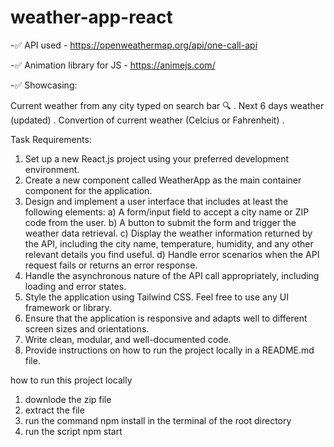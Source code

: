 # weather-app-react
-✅ API used - https://openweathermap.org/api/one-call-api

-✅ Animation library for JS - https://animejs.com/

-✅ Showcasing:

Current weather from any city typed on search bar 🔍 .
Next 6 days weather (updated) .
Convertion of current weather (Celcius or Fahrenheit) .


Task Requirements:
1) Set up a new React.js project using your preferred development environment.
2) Create a new component called WeatherApp as the main container component for the
application.
3) Design and implement a user interface that includes at least the following elements:
a) A form/input field to accept a city name or ZIP code from the user.
b) A button to submit the form and trigger the weather data retrieval.
c) Display the weather information returned by the API, including the city name,
temperature, humidity, and any other relevant details you find useful.
d) Handle error scenarios when the API request fails or returns an error response.
4) Handle the asynchronous nature of the API call appropriately, including loading and error
states.
5) Style the application using Tailwind CSS. Feel free to use any UI framework or library.
6) Ensure that the application is responsive and adapts well to different screen sizes and
orientations.
7) Write clean, modular, and well-documented code.
8) Provide instructions on how to run the project locally in a README.md file.

how to run this project locally 
1. downlode the zip file
2. extract the file
3. run the command npm install in the terminal of the root directory 
4. run the script npm start 
